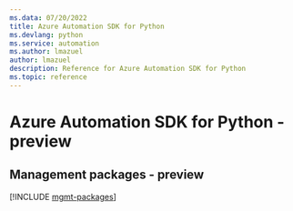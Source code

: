 ```yaml
---
ms.data: 07/20/2022
title: Azure Automation SDK for Python
ms.devlang: python
ms.service: automation
ms.author: lmazuel
author: lmazuel
description: Reference for Azure Automation SDK for Python
ms.topic: reference
---
```

# Azure Automation SDK for Python - preview

## Management packages - preview
[!INCLUDE [mgmt-packages](automation-mgmt-index.md)]
